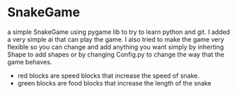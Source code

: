 # SnakeGame
a simple SnakeGame using pygame lib to try to learn python and git. I added a very simple ai that can play the game. I also tried to make the game very flexible so you can change and add anything you want simply by inherting Shape to add shapes or by changing Config.py to change the way that the game behaves.
- red blocks are speed blocks that increase the speed of snake.
- green blocks are food blocks that increase the length of the snake